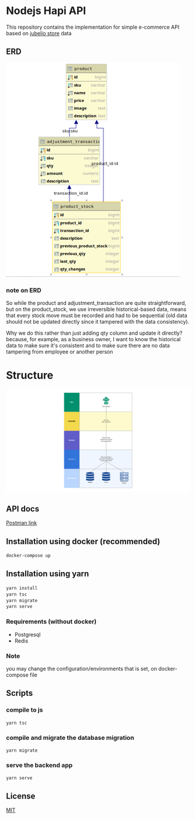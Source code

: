 # Nodejs Hapi API

This repository contains the implementation for simple e-commerce API based on [jubelio store](https://codetesting.jubelio.store/) data

## ERD
![erd](https://github.com/nmmugia/nodejs-hapi-api/blob/master/public/erd.png?raw=true)
### note on ERD
So while the product and adjustment_transaction are quite straightforward, but on the product_stock, we use irreversible historical-based data, means that every stock move must be recorded and had to be sequential (old data should not be updated directly since it tampered with the data consistency).

Why we do this rather than just adding qty column and update it directly? because, for example, as a business owner, I want to know the historical data to make sure it's consistent and to make sure there are no data tampering from employee or another person

# Structure
![structure](https://github.com/nmmugia/nodejs-hapi-api/blob/master/public/structure.png?raw=true)


## API docs
[Postman link](https://github.com/nmmugia/nodejs-hapi-api/blob/master/public/api-postman.json?raw=true)

## Installation using docker (recommended)

```bash
docker-compose up
```

## Installation using yarn

```bash
yarn install
yarn tsc
yarn migrate
yarn serve
```
### Requirements (without docker)
- Postgresql
- Redis


### Note
you may change the configuration/environments that is set, on docker-compose file

## Scripts
### compile to js
```
yarn tsc
```
### compile and migrate the database migration
```
yarn migrate
```
### serve the backend app
```
yarn serve
```

## License

[MIT](https://choosealicense.com/licenses/mit/)